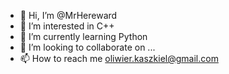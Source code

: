 - 👋 Hi, I’m @MrHereward
- 👀 I’m interested in C++
- 🌱 I’m currently learning Python
- 💞️ I’m looking to collaborate on ...
- 📫 How to reach me oliwier.kaszkiel@gmail.com

<!---
MrHereward/MrHereward is a ✨ special ✨ repository because its `README.md` (this file) appears on your GitHub profile.
You can click the Preview link to take a look at your changes.
--->
